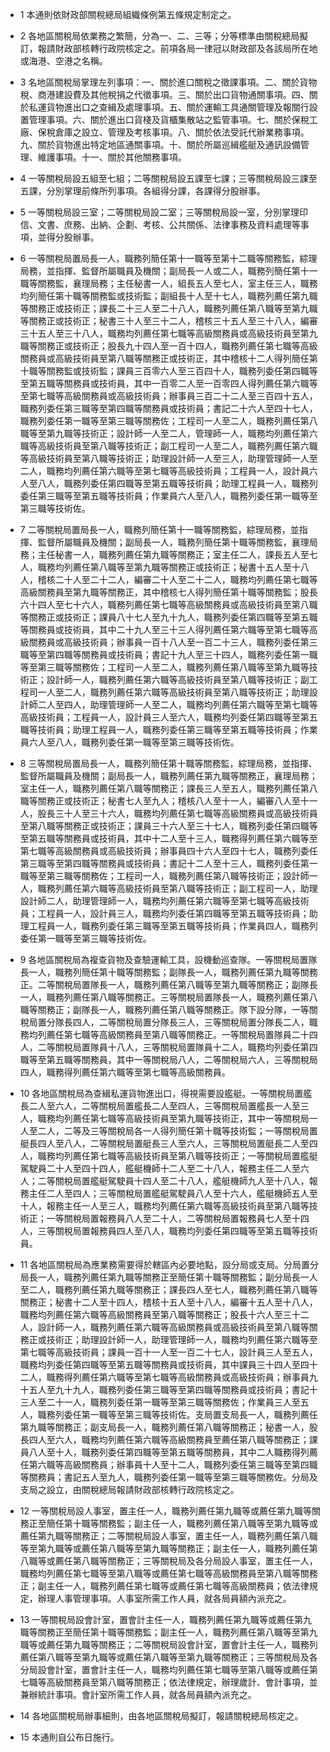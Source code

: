 * 1 本通則依財政部關稅總局組織條例第五條規定制定之。

* 2 各地區關稅局依業務之繁簡，分為一、二、三等；分等標準由關稅總局擬訂，報請財政部核轉行政院核定之。前項各局一律冠以財政部及各該局所在地或海港、空港之名稱。

* 3 名地區關稅局掌理左列事項：一、關於進口關稅之徵課事項。二、關於貨物稅、商港建設費及其他稅捐之代徵事項。三、關於出口貨物通關事項。四、關於私運貨物進出口之查緝及處理事項。五、關於運輸工具通關管理及報關行設置管理事項。六、關於進出口貨棧及貨櫃集散站之監管事項。七、關於保稅工廠、保稅倉庫之設立、管理及考核事項。八、關於依法受託代辦業務事項。九、關於貨物進出特定地區通關事項。十、關於所屬巡緝艦艇及通訊設備管理、維護事項。十一、關於其他關務事項。

* 4 一等關稅局設五組至七組；二等關稅局設五課至七課；三等關稅局設三課至五課，分別掌理前條所列事項。各組得分課，各課得分股辦事。

* 5 一等關稅局設三室；二等關稅局設二室；三等關稅局設一室，分別掌理印信、文書、庶務、出納、企劃、考核、公共關係、法律事務及資料處理等事項，並得分股辦事。

* 6 一等關稅局置局長一人，職務列簡任第十一職等至第十二職等關務監，綜理局務，並指揮、監督所屬職員及機關；副局長一人或二人，職務列簡任第十一職等關務監，襄理局務；主任秘書一人，組長五人至七人，室主任三人，職務均列簡任第十職等關務監或技術監；副組長十人至十七人，職務列薦任第九職等關務正或技術正；課長二十三人至二十八人，職務列薦任第八職等至第九職等關務正或技術正；秘書三十人至三十二人，稽核三十五人至三十八人，編審三十五人至三十八人，職務均列薦任第七職等高級關務員或高級技術員至第九職等關務正或技術正；股長九十四人至一百十四人，職務列薦任第七職等高級關務員或高級技術員至第八職等關務正或技術正，其中稽核十二人得列簡任第十職等關務監或技術監；課員三百零六人至三百四十人，職務列委任第四職等至第五職等關務員或技術員，其中一百零二人至一百零四人得列薦任第六職等至第七職等高級關務員或高級技術員；辦事員三百二十二人至三百四十五人，職務列委任第三職等至第四職等關務員或技術員；書記二十六人至四十七人，職務列委任第一職等至第三職等關務佐；工程司一人至二人，職務列薦任第八職等至第九職等技術正；設計師一人至二人，管理師一人，職務均列薦任第六職等高級技術員至第八職等技術正；副工程司一人至二人，職務列薦任第六職等高級技術員至第八職等技術正；助理設計師一人至三人，助理管理師一人至二人，職務均列薦任第六職等至第七職等高級技術員；工程員一人，設計員六人至八人，職務列委任第四職等至第五職等技術員；助理工程員一人，職務列委任第三職等至第五職等技術員；作業員六人至八人，職務列委任第一職等至第三職等技術佐。

* 7 二等關稅局置局長一人，職務列簡任第十一職等關務監，綜理局務，並指揮、監督所屬職員及機關；副局長一人，職務列簡任第十職等關務監，襄理局務；主任秘書一人，職務列薦任第九職等關務正；室主任二人，課長五人至七人，職務均列薦任第八職等至第九職等關務正或技術正；秘書十五人至十八人，稽核二十人至二十二人，編審二十人至二十二人，職務均列薦任第七職等高級關務員至第九職等關務正，其中稽核七人得列簡任第十職等關務監；股長六十四人至七十六人，職務列薦任第七職等高級關務員或高級技術員至第八職等關務正或技術正；課員八十七人至九十九人，職務列委任第四職等至第五職等關務員或技術員，其中二十九人至三十三人得列薦任第六職等至第七職等高級關務員或高級技術員；辦事員一百十八人至一百二十三人，職務列委任第三職等至第四職等關務員或技術員；書記十九人至三十四人，職務列委任第一職等至第三職等關務佐；工程司一人至二人，職務列薦任第八職等至第九職等技術正；設計師一人，職務列薦任第六職等高級技術員至第八職等技術正；副工程司一人至二人，職務列薦任第六職等高級技術員至第八職等技術正；助理設計師二人至四人，助理管理師一人至二人，職務均列薦任第六職等至第七職等高級技術員；工程員一人，設計員三人至六人，職務均列委任第四職等至第五職等技術員；助理工程員一人，職務列委任第三職等至第五職等技術員；作業員六人至八人，職務列委任第一職等至第三職等技術佐。

* 8 三等關稅局置局長一人，職務列簡任第十職等關務監，綜理局務，並指揮、監督所屬職員及機關；副局長一人，職務列薦任第九職等關務正，襄理局務；室主任一人，職務列薦任第八職等關務正；課長三人至五人，職務列薦任第八職等關務正或技術正；秘書七人至九人；稽核八人至十一人，編審八人至十一人，股長三十人至三十六人，職務均列薦任第七職等高級關務員或高級技術員至第八職等關務正或技術正；課員三十六人至三十七人，職務列委任第四職等至第五職等關務員或技術員，其中十二人至十三人，職務得列薦任第六職等至第七職等高級關務員或高級技術員；辦事員四十六人至四十七人，職務列委任第三職等至第四職等關務員或技術員；書記十二人至十三人，職務列委任第一職等至第三職等關務佐；工程司一人，職務列薦任第八職等技術正；設計師一人，職務列薦任第六職等高級技術員至第八職等技術正；副工程司一人，助理設計師二人，助理管理師一人，職務均列薦任第六職等至第七職等高級技術員；工程員一人，設計員三人，職務均列委任第四職等至第五職等技術員；助理工程員一人，職務列委任第三職等至第五職等技術員；作業員四人，職務列委任第一職等至第三職等技術佐。

* 9 各地區關稅局為複查貨物及查驗運輸工具，設機動巡查隊。一等關稅局置隊長一人，職務列簡任第十職等關務監；副隊長一人，職務列薦任第九職等關務正。二等關稅局置隊長一人，職務列薦任第八職等至第九職等關務正；副隊長一人，職務列薦任第八職等關務正。三等關稅局置隊長一人，職務列薦任第八職等關務正；副隊長一人，職務列薦任第八職等關務正。隊下設分隊，一等關稅局置分隊長四人，二等關稅局置分隊長三人，三等關稅局置分隊長二人，職務均列薦任第七職等高級關務員至第八職等關務正。一等關稅局置隊員二十四人，二等關稅局置隊員十八人，三等關稅局置隊員十二人，職務均列委任第四職等至第五職等關務員，其中一等關稅局八人，二等關稅局六人，三等關稅局四人，職務得列薦任第六職等至第七職等高級關務員。

* 10 各地區關稅局為查緝私運貨物進出口，得視需要設艦艇。一等關稅局置艦長二人至六人，二等關稅局置艦長二人至四人，三等關稅局置艦長一人至三人，職務均列薦任第七職等高級技術員至第九職等技術正，其中一等關稅局一人至二人，二等及三等關稅局各一人得列簡任第十職等技術監；一等關稅局置艇長四人至八人，二等關稅局置艇長三人至六人，三等關稅局置艇長二人至四人，職務均列薦任第七職等高級技術員至第八職等技術正；一等關稅局置艦艇駕駛員二十人至四十四人，艦艇機師十二人至二十八人，報務主任二人至六人；二等關稅局置艦艇駕駛員十四人至二十八人，艦艇機師九人至十八人，報務主任二人至四人；三等關稅局置艦艇駕駛員八人至十六人，艦艇機師五人至十人，報務主任一人至三人，職務均列薦任第六職等高級技術員至第八職等技術正；一等關稅局置報務員八人至二十人，二等關稅局置報務員七人至十四人，三等關稅局置報務員四人至八人，職務均列委任第四職等至第五職等技術員。

* 11 各地區關稅局為應業務需要得於轄區內必要地點，設分局或支局。分局置分局長一人，職務列薦任第九職等關務正至簡任第十職等關務監；副分局長一人至二人，職務列薦任第九職等關務正；課長四人至七人，職務列薦任第八職等關務正；秘書十二人至十四人，稽核十五人至十八人，編審十五人至十八人，職務均列薦任第六職等高級關務員至第八職等關務正；股長十六人至三十二人，設計師一人，職務列薦任第六職等高級關務員或高級技術員至第八職等關務正或技術正；助理設計師一人，助理管理師一人，職務均列薦任第六職等至第七職等高級技術員；課員一百十一人至一百二十七人，設計員三人至五人，職務均列委任第四職等至第五職等關務員或技術員，其中課員三十四人至四十二人，職務得列薦任第六職等至第七職等高級關務員或高級技術員；辦事員九十五人至九十九人，職務列委任第三職等至第四職等關務員或技術員；書記十三人至二十一人，職務列委任第一職等至第三職等關務佐；作業員三人至五人，職務列委任第一職等至第三職等技術佐。支局置支局長一人，職務列薦任第九職等關務正；副支局長一人，職務列薦任第八職等關務正；秘書一人，股長四人至六人，職務均列薦任第六職等高級關務員至薦任第八職等關務正；課員八人至十人，職務列委任第四職等至第五職等關務員，其中二人職務得列薦任第六職等高級關務員；辦事員十人至十二人，職務列委任第三職等至第四職等關務員；書記五人至九人，職務列委任第一職等至第三職等關務佐。分局及支局之設立，由關稅總局報請財政部核轉行政院核定之。

* 12 一等關稅局設人事室，置主任一人，職務列薦任第九職等或薦任第九職等關務正至簡任第十職等關務監；副主任一人，職務列薦任第八職等至第九職等或薦任第九職等關務正；二等關稅局設人事室，置主任一人，職務列薦任第八職等至第九職等或薦任第八職等至第九職等關務正；副主任一人，職務列薦任第八職等或薦任第八職等關務正；三等關稅局及各分局設人事室，置主任一人，職務均列薦任第七職等至第八職等或薦任第七職等高級關務員至第八職等關務正；副主任一人，職務列薦任第七職等或薦任第七職等高級關務員；依法律規定，辦理人事管理事項。人事室所需工作人員，就各局員額內派充之。

* 13 一等關稅局設會計室，置會計主任一人，職務列薦任第九職等或薦任第九職等關務正至簡任第十職等關務監；副主任一人，職務列薦任第八職等至第九職等或薦任第九職等關務正；二等關稅局設會計室，置會計主任一人，職務列薦任第八職等至第九職等或薦任第八職等至第九職等關務正；三等關稅局及各分局設會計室，置會計主任一人，職務均列薦任第七職等至第八職等或薦任第七職等高級關務員至第八職等關務正；依法律規定，辦理歲計、會計事項，並兼辦統計事項。會計室所需工作人員，就各局員額內派充之。

* 14 各地區關稅局辦事細則，由各地區關稅局擬訂，報請關稅總局核定之。

* 15 本通則自公布日施行。

